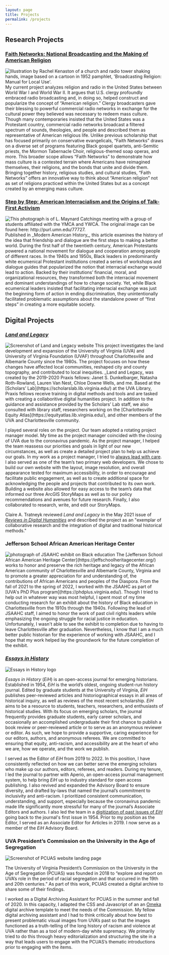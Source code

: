 ```yaml
---
layout: page
title: Projects
permalink: /projects
---
```


## Research Projects
### [Faith Networks: National Broadcasting and the Making of American Religion](https://doi.org/10.18130/a2nx-9j05)
<img class="thumbnail" src="Images/Diss-logo.PNG" alt="Illustration by Rachel Kenaston of a church and radio tower shaking hands, image based on a cartoon in 1952 pamphlet, 'Broadcasting Religion: Manual for Local Use'.">
 My current project analyzes religion and radio in the United States between World War I and World War II. It argues that U.S. clergy profoundly embraced radio broadcasting and, in doing so, helped construct and popularize the concept of “American religion.” Clergy broadcasters gave their blessing to powerful commercial radio networks in exchange for the cultural power they believed was necessary to redeem mass culture. Though many contemporaries insisted that the United States was a Protestant country, commercial radio networks broadcast a filtered spectrum of sounds, theologies, and people and described them as representative of American religious life. Unlike previous scholarship that has focused primarily on conservative evangelicals, “Faith Networks” draws on a diverse set of programs featuring Black gospel quartets, anti-Semitic priests, the Mormon Tabernacle Choir, religious-themed soap operas, and more. This broader scope allows “Faith Networks” to demonstrate how mass culture is a contested terrain where Americans have reimagined themselves, their religions, and the bonds that unite and divide them. Bringing together history, religious studies, and cultural studies, “Faith Networks” offers an innovative way to think about “American religion” not as set of religions practiced within the United States but as a concept created by an emerging mass culture.


### [Step by Step: American Interracialism and the Origins of Talk-First Activism](https://doi.org/10.1017/mah.2022.2)
 <img class="thumbnail" src="Images/catchings-at-blue-ridge.jpg" alt="This photograph is of L. Maynard Catchings meeting with a group of students affiliated with the YMCA and YWCA. The original image can be found here: http://purl.umn.edu/77727.">
Published in _Modern American History_, this article examines the history of the idea that friendship and dialogue are the first steps to making a better world. During the first half of the twentieth century, American Protestants powered a national movement for dialogue and cooperation among people of different races. In the 1940s and 1950s, Black leaders in predominantly white ecumenical Protestant institutions created a series of workshops and dialogue guides that popularized the notion that interracial exchange would lead to action. Backed by their institutions’ financial, moral, and organizational resources, they transformed both the interracial movement and dominant understandings of how to change society. Yet, while Black ecumenical leaders insisted that facilitating interracial exchange was just the beginning form of action in ending discrimination, they unintentionally facilitated problematic assumptions about the standalone power of “first steps” in creating a more equitable society.

## Digital Projects

### [_Land and Legacy_](https://landandlegacy.scholarslab.org/)

<img class="thumbnail" src="Images/land-and-legacy.jpg" alt="Screenshot of Land and Legacy website">
This project investigates the land development and expansion of the University of Virginia (UVA) and University of Virginia Foundation (UVAF) throughout Charlottesville and Albemarle County since the 1980s. The project focuses on how these changes have affected local communities, reshaped city and county topography, and contributed to local inequities. _Land and Legacy_ was created by the 2019-2020 Praxis fellows: Janet S. Dunkelbarger, Natasha Roth-Rowland, Lauren Van Nest, Chloe Downe Wells, and me. Based at the [Scholars’ Lab](https://scholarslab.lib.virginia.edu/) at the UVA Library, Praxis fellows receive training in digital methods and tools and are tasked with creating a collaboritive digital humanities project. In addition to the guidance and assistance provided by the Scholars’ Lab staff, we also consulted with library staff, researchers working on the [Charlottesville Equity Atlas](https://equityatlas.lib.virginia.edu/), and other members of the UVA and Charlottesville community.

I played several roles on the project. Our team adopted a rotating project manager model. My time as the project manager coincided with the closing of UVA due to the coronavirus pandemic. As the project manager, I helped the team reassess our priorities and goals in light of our new circumstances, as well as create a detailed project plan to help us achieve our goals. In my work as a project manager, I tried to [always lead with care](https://scholarslab.lib.virginia.edu/blog/praxis-in-a-pandemic/). I also served as one of the team’s two primary web developers. We chose to build our own website with the layout, image resolution, and overall appearance tested for maximum accessibility, in order to encourage and facilitate public engagement, as well as to create additional space for acknowledging the people and projects that contributed to its own work. Building a website also allowed for easy access to the team’s data that informed our three ArcGIS StoryMaps as well as to our policy recommendations and avenues for future research. Finally, I also collaborated to research, write, and edit our StoryMaps.

 Claire A. Tratneyk reviewed _Land and Legacy_ in the May 2021 issue of [_Reviews in Digital Humanities_](https://reviewsindh.pubpub.org/pub/land-and-legacy/) and described the project as an "exemplar of collaborative research and the integration of digital and traditional historical methods."

 ### Jefferson School African American Heritage Center
 <img class="thumbnail" src="Images/JSAAHC.jpg" alt="photograph of JSAAHC exhibit on Black education">
 The [Jefferson School African American Heritage Center](https://jeffschoolheritagecenter.org/) works to honor and preserve the rich heritage and legacy of the African American community of Charlottesville and Albemarle County, Virginia and to promote a greater appreciation for and understanding of, the contributions of African Americans and peoples of the Diaspora. From the fall of 2021 to the spring of 2022, I worked with the JSAAHC as part of [UVA's PhD Plus program](https://phdplus.virginia.edu/). Though I tried to help out in whatever way was most helpful, I spent most of my time conducting research for an exhibit about the history of Black education in Charlottesville from the 1910s through the 1940s. Following the lead of JSAAHC staff, I aimed to honor the work of past civil rights leaders while emphasizing the ongoing struggle for racial justice in education. Unfortunately, I wasn't able to see the exhibit to completion due to having to leave Charlottesville after graduation. Nevertheless, I know that I am a much better public historian for the experience of working with JSAAHC, and I hope that my work helped lay the groundwork for the future completion of the exhibit.

### [_Essays in History_](http://essaysinhistory.com)
<img class="thumbnail" src="Images/eih.jpg" alt="Essays in History logo">

_Essays in History_ (_EiH_) is an open-access journal for emerging historians. Established in 1954, _EiH_ is the world’s oldest, ongoing student-run history journal. Edited by graduate students at the University of Virginia, _EiH_ publishes peer-reviewed articles and historiographical essays in all areas of historical inquiry, as well as reviews of the most recent scholarship. _EiH_ aims to be a resource to students, teachers, researchers, and enthusiasts of historical studies. With its focus on emerging scholars, the journal frequently provides graduate students, early career scholars, and occasionally an accomplished undergraduate their first chance to publish a book review or peer-reviewed article or to serve as an anonymous reviewer or editor. As such, we hope to provide a supportive, caring experience for our editors, authors, and anonymous referees. We are committed to ensuring that equity, anti-racism, and accessibility are at the heart of who we are, how we operate, and the work we publish.

I served as the Editor of _EiH_ from 2019 to 2022. In this position, I have consistently reflected on how we can better serve the emerging scholars who make up our authors, editors, referees, and readers. During my tenure, I led the journal to partner with Aperio, an open-access journal management system, to help bring _EiH_ up to industry standard for open access publishing. I also revived and expanded the Advisory Board to ensure diversity, and drafted by-laws that named the journal’s commitment to inclusivity and anti-racism. I prioritized consistent communication, understanding, and support, especially because the coronavirus pandemic made life significantly more stressful for many of the journal’s Associate Editors and authors. I also led the team in a [digitization of past issues of _EiH_](https://essaysinhistory.com/issue/archive/) going back to the journal's first issue in 1954. Prior to my position as the Editor, I served as an Associate Editor for Articles in 2019. I now serve as a member of the _EiH_ Advisory Board.

### <a>UVA President’s Commission on the University in the Age of Segregation</a>
<img class="thumbnail" src="Images/pcuas.jpg" alt="Screenshot of PCUAS website landing page">

The University of Virginia President’s Commission on the University in the Age of Segregation (PCUAS) was founded in 2018 to “explore and report on UVA’s role in the period of racial segregation and that occurred in the 19th and 20th centuries.” As part of this work, PCUAS created a digital archive to share some of their findings.

I worked as a Digital Archiving Assistant for PCUAS in the summer and fall of 2020\. In this capacity, I adapted the CSS and Javascript of an an [Omeka](https://omeka.org/) digital archive template to meet the needs of the Commission. My fellow digital archiving assistant and I had to think critically about how best to present problematic visual images from UVA’s past so that the images functioned as a truth-telling of the long history of racism and violence at UVA rather than as a tool of modern-day white supremacy. We primarily tried to do this through heavy editorialization and structuring the site in a way that leads users to engage with the PCUAS’s thematic introductions prior to engaging with the items.
